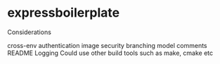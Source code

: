 # expressboilerplate

Considerations

cross-env
authentication
image security
branching model
comments
README
Logging
Could use other build tools such as make, cmake etc
